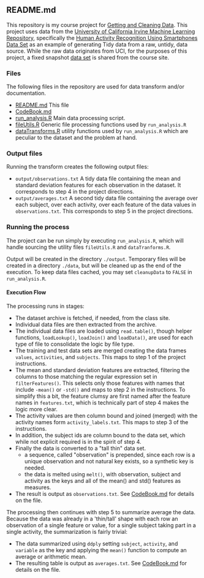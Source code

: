 ## README.md

This repository is my course project for
[Getting and Cleaning Data][getdata].
This project uses data from the 
[University of California Irvine Machine Learning Repository][UCIML],
specifically the
[Human Activity Recognition Using Smartphones Data Set][HAR]
as an example of generating Tidy data from a raw, untidy, data source.
While the raw data originates from UCI,
for the purposes of this project,
a fixed snapshot [data set][data] is shared from the course site.


### Files

The following files in the repository are used for data transform
and/or documentation.

* [README.md](README.md) This file
* [CodeBook.md](CodeBook.md) 
* [run_analysis.R](run_analysis.R) Main data processing script.
* [fileUtils.R](fileUtils.R) Generic file processing functions
  used by `run_analysis.R`
* [dataTransforms.R](dataTransforms.R) utility functions 
  used by `run_analysis.R` which are peculiar to the dataset
  and the problem at hand.

### Output files

Running the transform creates the following output files:

* `output/observations.txt`  A tidy data file containing the 
   mean and standard deviation features for each observation
   in the dataset.  It corresponds to step 4 in the project
   directions.
* `output/averages.txt` A second tidy data file containing
   the average over each subject, over each activity, over
   each feature of the data values in `observations.txt`.
   This corresponds to step 5 in the project directions.

### Running the process

The project can be run simply by executing `run_analysis.R`, 
which will handle sourcing the utility files `fileUtils.R`
and `dataTranforms.R`.

Output will be created in the directory `./output`.
Temporary files will be created in a directory `./data`,
but will be cleaned up as the end of the execution.
To keep data files cached, you may set `cleanupData` to `FALSE`
in `run_analysis.R`.

#### Execution Flow

The processing runs in stages:

* The dataset archive is fetched, if needed, from the class site.
* Individual data files are then extracted from the archive.
* The individual data files are loaded using `read.table()`,
  though helper functions, `loadLookup()`, `loadJoin()` and `loadData()`,
  are  used for each type of file to consolidate the logic by file type.
* The training and test data sets are merged creating the 
  data frames `values`, `activities`, and `subjects`.
  This maps to step 1 of the project instructions.
* The mean and standard deviation features are extracted,
  filtering the columns to those matching the regular expression
  set in `filterFeatures()`.
  This selects only those features with names that include
  `-mean()` or `-std()` and maps to step 2 in the instructions.
  To simplify this a bit, the feature clumsy are first named
  after the feature names in `features.txt`, which is technically
  part of step 4 makes the logic more clear.
* The activity values are then column bound and joined (merged)
  with the activity names form `activity_labels.txt`.
  This maps to step 3 of the instructions.
* In addition, the subject ids are column bound to the data set,
  which while not explicit required is in the spirit of step 4.
* Finally the data is converted to a "tall thin" data set.
  * a sequence, called "observation" is prepended, since each 
    row is a unique observation and not natural key exists,
    so a synthetic key is needed.
  * the data is melted using `melt()`, 
    with observation, subject and activity as the keys
    and all of the mean() and std() features as measures.
* The result is output as `observations.txt`.
  See [CodeBook.md](CodeBook.md) for details on the file.

The processing then continues with step 5 to summarize average the data.
Because the data was already in a 'thin/tall' shape with each row
an observation of a single feature or value, for a single subject 
taking part in a single activity, the summarization is fairly trivial:

* The data summarized using `ddply` setting `subject`, `activity`,
  and `variable` as the key and applying the `mean()` function to
  compute an average or arithmetic mean.
* The resulting table is output as `averages.txt`.
  See [CodeBook.md](CodeBook.md) for details on the file.

[getdata]: https://www.coursera.org/course/getdata (Getting and Cleaning Data)
[data]: https://d396qusza40orc.cloudfront.net/getdata%2Fprojectfiles%2FUCI%20HAR%20Dataset.zip (UCI Human Activity Recognition Data Set)
[UCIML]: http://archive.ics.uci.edu/ml/index.html (UCI Machine Learning Repository)
[HAR]: http://archive.ics.uci.edu/ml/datasets/Human+Activity+Recognition+Using+Smartphones (Human Activity Recognition Using Smartphones)
